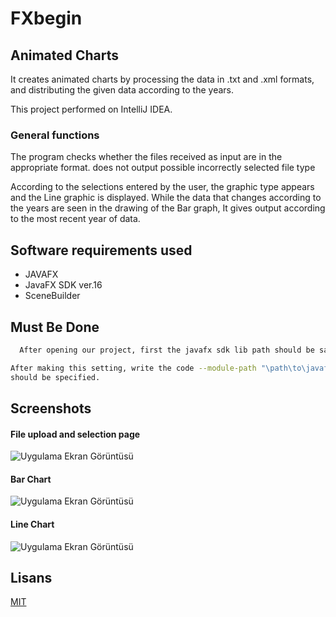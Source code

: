 # FXbegin

## Animated Charts

It creates animated charts by processing the data in .txt and .xml formats, and distributing the given data according to the years.

This project performed on IntelliJ IDEA.

### General functions

The program checks whether the files received as input are in the appropriate format.
does not output possible incorrectly selected file type

According to the selections entered by the user, the graphic type appears and the Line graphic is displayed.
While the data that changes according to the years are seen in the drawing of the Bar graph,
It gives output according to the most recent year of data.
## Software requirements used

- JAVAFX
- JavaFX SDK ver.16
- SceneBuilder

  
## Must Be Done


```bash
  After opening our project, first the javafx sdk lib path should be saved in the file->project structure->lib section.
```


```bash
After making this setting, write the code --module-path "\path\to\javafx-sdk-16\lib" --add-modules javafx.controls,javafx.fxml to the VM option section from the run-> edit configuration section and enter the path
should be specified.
```
  
## Screenshots
#### File upload and selection page

![Uygulama Ekran Görüntüsü](https://imgyukle.com/f/2022/01/29/o8Nkux.png)

#### Bar Chart

![Uygulama Ekran Görüntüsü](https://imgyukle.com/f/2022/01/29/o8NoB6.png)

#### Line Chart

![Uygulama Ekran Görüntüsü](https://imgyukle.com/f/2022/01/29/o8NEMp.png)

## Lisans

[MIT](https://choosealicense.com/licenses/mit/)

  
